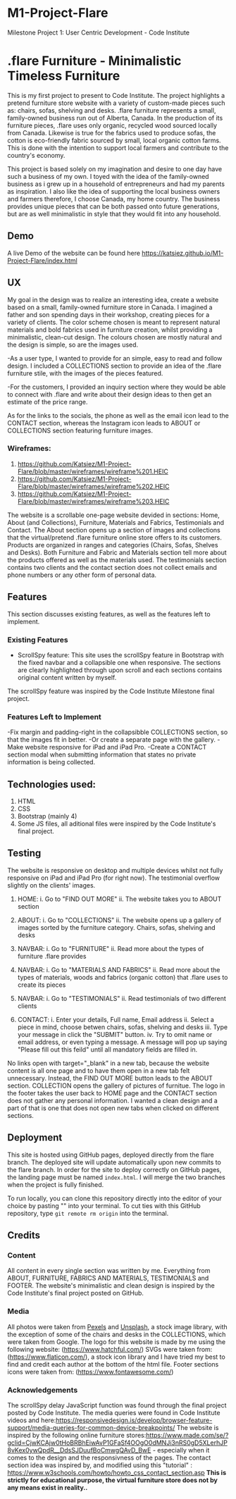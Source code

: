 # M1-Project-Flare
Milestone Project 1: User Centric Development - Code Institute
# .flare Furniture - Minimalistic Timeless Furniture

This is my first project to present to Code Institute. The project highlights a pretend furniture store website with a variety of custom-made pieces such as: chairs, sofas, shelving and desks. .flare furniture represents a small, family-owned business run out of Alberta, Canada. In the production of its furniture pieces, .flare uses only organic, recycled wood sourced locally from Canada. Likewise is true for the fabrics used to produce sofas, the cotton is eco-friendly fabric sourced by small, local organic cotton farms. This is done with the intention to support local farmers and contribute to the country's economy.

This project is based solely on my imagination and desire to one day have such a business of my own. I toyed with the idea of the family-owned business as i grew up in a household of entrepreneurs and had my parents as inspiration. I also like the idea of supporting the local business owners and farmers therefore, I choose Canada, my home country. The business provides unique pieces that can be both passed onto future generations, but are as well minimalistic in style that they would fit into any household. 

## Demo
A live Demo of the website can be found here https://katsiez.github.io/M1-Project-Flare/index.html 

## UX
My goal in the design was to realize an interesting idea, create a website based on a small, family-owned furniture store in Canada. I imagined a father and son spending days in their workshop, creating pieces for a variety of clients. The color scheme chosen is meant to represent natural materials and bold fabrics used in furniture creation, whilst providing a minimalistic, clean-cut design. The colours chosen are mostly natural and the design is simple, so are the images used. 

-As a user type, I wanted to provide for an simple, easy to read and follow design. I included a COLLECTIONS section to provide an idea of the .flare furniture stile, with the images of the pieces featured.

-For the customers, I provided an inquiry section where they would be able to connect with .flare and write about their design ideas to then get an estimate of the price range. 

As for the links to the socials, the phone as well as the email icon lead to the CONTACT section, whereas the Instagram icon leads to ABOUT or COLLECTIONS section featuring furniture images. 

### Wireframes:

1. https://github.com/Katsiez/M1-Project-Flare/blob/master/wireframes/wireframe%201.HEIC
2. https://github.com/Katsiez/M1-Project-Flare/blob/master/wireframes/wireframe%202.HEIC
3. https://github.com/Katsiez/M1-Project-Flare/blob/master/wireframes/wireframe%203.HEIC

The website is a scrollable one-page website devided in sections: Home, About (and Collections), Furniture, Materials and Fabrics, Testimonials and Contact. The About section opens up a section of images and collections that the virtual/pretend .flare furniture online store offers to its customers. Products are organized in ranges and categories (Chairs, Sofas, Shelves and Desks). Both Furniture and Fabric and Materials section tell more about the products offered as well as the materials used. The testimonials section contains two clients and the contact section does not collect emails and phone numbers or any other form of personal data.

## Features
This section discusses existing features, as well as the features left to implement.

### Existing Features

- ScrollSpy feature: This site uses the scrollSpy feature in Bootstrap with the fixed navbar and a collapsible one when responsive. The sections are clearly highlighted through upon scroll and each sections contains original content written by myself.

The scrollSpy feature was inspired by the Code Institute Milestone final project. 

### Features Left to Implement

-Fix margin and padding-right in the collapsibble COLLECTIONS section, so that the images fit in better.
-Or create a separate page with the gallery. 
-Make website responsive for iPad and iPad Pro.
-Create a CONTACT section modal when submitting information that states no private information is being collected.

## Technologies used:
1. HTML
2. CSS
3. Bootstrap (mainly 4)
4. Some JS files, all aditional files were inspired by the Code Institute's final project.

## Testing
The website is responsive on desktop and multiple devices whilst not fully responsive on iPad and iPad Pro (for right now). The testimonial overflow slightly on the clients' images. 

1. HOME:
i. Go to "FIND OUT MORE"
ii. The website takes you to ABOUT section

2. ABOUT:
i. Go to "COLLECTIONS"
ii. The website opens up a gallery of images sorted by the furniture category. Chairs, sofas, shelving and desks

3. NAVBAR:
i. Go to "FURNITURE"
ii. Read more about the types of furniture .flare provides

4. NAVBAR:
i. Go to "MATERIALS AND FABRICS"
ii. Read more about the types of materials, woods and fabrics (organic cotton) that .flare uses to create its pieces

5. NAVBAR:
i. Go to "TESTIMONIALS"
ii. Read testimonials of two different clients

6. CONTACT:
i. Enter your details, Full name, Email address
ii. Select a piece in mind, choose betwen chairs, sofas, shelving and desks
iii. Type your message in click the "SUBMIT" button.
iv. Try to omit name or email address, or even typing a message. A message will pop up saying "Please fill out this feild" until all mandatory fields are filled in. 

No links open with target="_blank" in a new tab, because the website content is all one page and to have them open in a new tab felt unnecessary. 
Instead, the FIND OUT MORE button leads to the ABOUT section.
COLLECTION opens the gallery of pictures of furnitue. 
The logo in the footer takes the user back to HOME page and the CONTACT section does not gather any personal information. 
I wanted a clean design and a part of that is one that does not open new tabs when clicked on different sections.

## Deployment
This site is hosted using GitHub pages, deployed directly from the flare branch. The deployed site will update automatically upon new commits to the flare branch. In order for the site to deploy correctly on GitHub pages, the landing page must be named `index.html`. I will merge the two branches when the project is fully finished.

To run locally, you can clone this repository directly into the editor of your choice by pasting "" into your terminal. To cut ties with this GitHub repository, type `git remote rm origin` into the terminal.


## Credits

### Content
All content in every single section was written by me. Everything from ABOUT, FURNITURE, FABRICS AND MATERIALS, TESTIMONIALS and FOOTER.
The website's minimalistic and clean design is inspired by the Code Institute's final project posted on GitHub.

### Media
All photos were taken from [Pexels](https://www.pexels.com/) and [Unsplash](https://www.unsplash.com/), a stock image library, with the exception of some of the chairs and desks in the COLLECTIONS, which were taken from Google. 
The logo for this website is made by me using the following website: (https://www.hatchful.com/)
SVGs were taken from:(https://www.flaticon.com/), a stock icon library and I have tried my best to find and credit each author at the bottom of the html file. 
Footer sections icons were taken from: (https://www.fontawesome.com/)

### Acknowledgements
The scrollSpy delay JavaScript function was found through the final project posted by Code Institute.
The media queries were found in Code Institute videos and here:https://responsivedesign.is/develop/browser-feature-support/media-queries-for-common-device-breakpoints/ 
The website is inspired by the following online furniture stores:https://www.made.com/se/?gclid=CjwKCAjw0tHoBRBhEiwAvP1GFaSf4OOgO0dMNJi3nRS0gD5XLerhJP8vKex0ywQpdR__DdsSJDuufBoCmwgQAvD_BwE - especially when it comes to the design and the responsivness of the pages.
The contact section idea was inspired by, and modified using this "tutorial" : https://www.w3schools.com/howto/howto_css_contact_section.asp
**This is strictly for educational purpose, the virtual furniture store does not by any means exist in reality..** 
